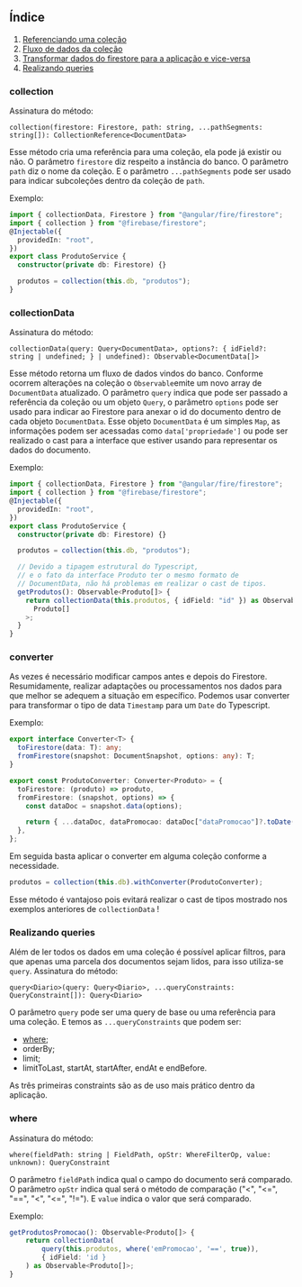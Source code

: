 ## Índice

1.  [Referenciando uma coleção](#collection)
2.  [Fluxo de dados da coleção](#collectiondata)
3.  [Transformar dados do firestore para a aplicação e vice-versa](#converter)
4.  [Realizando queries](#queries)

### collection

Assinatura do método:

```
collection(firestore: Firestore, path: string, ...pathSegments: string[]): CollectionReference<DocumentData>
```

Esse método cria uma referência para uma coleção, ela pode já existir ou não. O parâmetro `firestore` diz respeito a instância do banco. O parâmetro `path` diz o nome da coleção. E o parâmetro `...pathSegments` pode ser usado para indicar subcoleções dentro da coleção de `path`.

Exemplo:

```typescript
import { collectionData, Firestore } from "@angular/fire/firestore";
import { collection } from "@firebase/firestore";
@Injectable({
  providedIn: "root",
})
export class ProdutoService {
  constructor(private db: Firestore) {}

  produtos = collection(this.db, "produtos");
}
```

### collectionData

Assinatura do método:

```
collectionData(query: Query<DocumentData>, options?: { idField?: string | undefined; } | undefined): Observable<DocumentData[]>
```

Esse método retorna um fluxo de dados vindos do banco. Conforme ocorrem alterações na coleção o `Observable`emite um novo array de `DocumentData` atualizado.
O parâmetro `query` indica que pode ser passado a referência da coleção ou um objeto `Query`, o parâmetro `options` pode ser usado para indicar ao Firestore para anexar o id do documento dentro de cada objeto `DocumentData`. Esse objeto `DocumentData` é um simples `Map`, as informações podem ser acessadas como `data['propriedade']` ou pode ser realizado o cast para a interface que estiver usando para representar os dados do documento.

Exemplo:

```typescript
import { collectionData, Firestore } from "@angular/fire/firestore";
import { collection } from "@firebase/firestore";
@Injectable({
  providedIn: "root",
})
export class ProdutoService {
  constructor(private db: Firestore) {}

  produtos = collection(this.db, "produtos");

  // Devido a tipagem estrutural do Typescript,
  // e o fato da interface Produto ter o mesmo formato de
  // DocumentData, não há problemas em realizar o cast de tipos.
  getProdutos(): Observable<Produto[]> {
    return collectionData(this.produtos, { idField: "id" }) as Observable<
      Produto[]
    >;
  }
}
```

### converter

As vezes é necessário modificar campos antes e depois do Firestore. Resumidamente, realizar adaptações ou processamentos nos dados para que melhor se adequem a situação em específico. Podemos usar converter para transformar o tipo de data `Timestamp` para um `Date` do Typescript.

Exemplo:

```typescript
export interface Converter<T> {
  toFirestore(data: T): any;
  fromFirestore(snapshot: DocumentSnapshot, options: any): T;
}

export const ProdutoConverter: Converter<Produto> = {
  toFirestore: (produto) => produto,
  fromFirestore: (snapshot, options) => {
    const dataDoc = snapshot.data(options);

    return { ...dataDoc, dataPromocao: dataDoc["dataPromocao"]?.toDate() };
  },
};
```

Em seguida basta aplicar o converter em alguma coleção conforme a necessidade.

```typescript
produtos = collection(this.db).withConverter(ProdutoConverter);
```

Esse método é vantajoso pois evitará realizar o cast de tipos mostrado nos exemplos anteriores de `collectionData` !

### Realizando queries

Além de ler todos os dados em uma coleção é possível aplicar filtros, para que apenas uma parcela dos documentos sejam lidos, para isso utiliza-se `query`.
Assinatura do método:

```
query<Diario>(query: Query<Diario>, ...queryConstraints: QueryConstraint[]): Query<Diario>
```

O parâmetro `query` pode ser uma query de base ou uma referência para uma coleção. E temos as `...queryConstraints` que podem ser:

- [where](#where);
- orderBy;
- limit;
- limitToLast, startAt, startAfter, endAt e endBefore.

As três primeiras constraints são as de uso mais prático dentro da aplicação.

### where

Assinatura do método:

```
where(fieldPath: string | FieldPath, opStr: WhereFilterOp, value: unknown): QueryConstraint
```

O parâmetro `fieldPath` indica qual o campo do documento será comparado. O parâmetro `opStr` indica qual será o método de comparação ("<", "<=", "==", "<", "<=", "!="). E `value` indica o valor que será comparado.

Exemplo:

```typescript
getProdutosPromocao(): Observable<Produto[]> {
    return collectionData(
        query(this.produtos, where('emPromocao', '==', true)),
        { idField: 'id }
    ) as Observable<Produto[]>;
}
```
